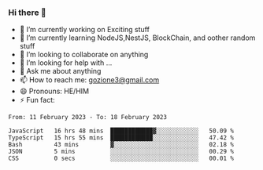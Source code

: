### Hi there 👋

<!--
**charlieScript/charlieScript** is a ✨ _special_ ✨ repository because its `README.md` (this file) appears on your GitHub profile.

Here are some ideas to get you started: -->

- 🔭 I’m currently working on Exciting stuff
- 🌱 I’m currently learning NodeJS,NestJS, BlockChain, and oother random stuff
- 👯 I’m looking to collaborate on anything
- 🤔 I’m looking for help with ...
- 💬 Ask me about anything
- 📫 How to reach me: gozione3@gmail.com
- 😄 Pronouns: HE/HIM
- ⚡ Fun fact: 
<!--START_SECTION:waka-->

```text
From: 11 February 2023 - To: 18 February 2023

JavaScript   16 hrs 48 mins  ████████████▓░░░░░░░░░░░░   50.09 %
TypeScript   15 hrs 55 mins  ████████████░░░░░░░░░░░░░   47.42 %
Bash         43 mins         ▓░░░░░░░░░░░░░░░░░░░░░░░░   02.18 %
JSON         5 mins          ░░░░░░░░░░░░░░░░░░░░░░░░░   00.29 %
CSS          0 secs          ░░░░░░░░░░░░░░░░░░░░░░░░░   00.01 %
```

<!--END_SECTION:waka-->
